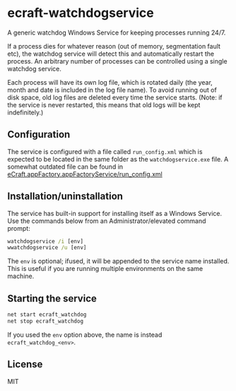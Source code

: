 # ecraft-watchdogservice

A generic watchdog Windows Service for keeping processes running 24/7.

If a process dies for whatever reason (out of memory, segmentation fault etc), the watchdog service will detect this and automatically restart the process. An arbitrary number of processes can be controlled using a single watchdog service.

Each process will have its own log file, which is rotated daily (the year, month and date is included in the log file name). To avoid running out of disk space, old log files are deleted every time the service starts. (Note: if the service is never restarted, this means that old logs will be kept indefinitely.)

## Configuration

The service is configured with a file called `run_config.xml` which is expected to be located in the same folder as the `watchdogservice.exe` file. A somewhat outdated file can be found in [eCraft.appFactory.appFactoryService/run_config.xml](eCraft.appFactory.appFactoryService/run_config.xml)

## Installation/uninstallation

The service has built-in support for installing itself as a Windows Service. Use the commands below from an Administrator/elevated command prompt:

```cmd
watchdogservice /i [env]
wwatchdogservice /u [env]
```

The `env` is optional; ifused, it will be appended to the service name installed. This is useful if you are running multiple environments on the same machine.

## Starting the service

```cmd
net start ecraft_watchdog
net stop ecraft_watchdog
```

If you used the `env` option above, the name is instead `ecraft_watchdog_<env>`.

## License

MIT
